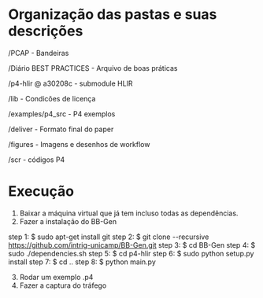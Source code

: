 # Organização das pastas e suas descrições

/PCAP - Bandeiras

/Diário BEST PRACTICES - Arquivo de boas práticas

/p4-hlir @ a30208c - submodule HLIR

/lib - Condicões de licença

/examples/p4_src - P4 exemplos

/deliver - Formato final do paper

/figures - Imagens e desenhos de workflow

/scr - códigos P4


# Execução

1. Baixar a máquina virtual que já tem incluso todas as dependências.
2. Fazer a instalação do BB-Gen

step 1: $ sudo apt-get install git
step 2: $ git clone --recursive https://github.com/intrig-unicamp/BB-Gen.git
step 3: $ cd BB-Gen
step 4: $ sudo ./dependencies.sh
step 5: $ cd p4-hlir
step 6: $ sudo python setup.py install
step 7: $ cd ..
step 8: $ python main.py

3. Rodar um exemplo .p4
4. Fazer a captura do tráfego
